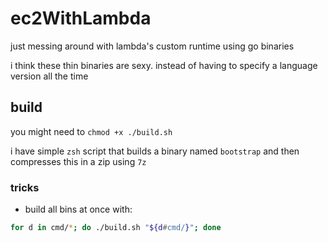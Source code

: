 # ec2WithLambda

just messing around with lambda's custom runtime 
using go binaries

i think these thin binaries are sexy. instead of having
to specify a language version all the time

## build

you might need to `chmod +x ./build.sh`

i have simple `zsh` script that builds a binary named
`bootstrap` and then compresses this in a zip using `7z`

### tricks
- build all bins at once with: 
```zsh
for d in cmd/*; do ./build.sh "${d#cmd/}"; done
```